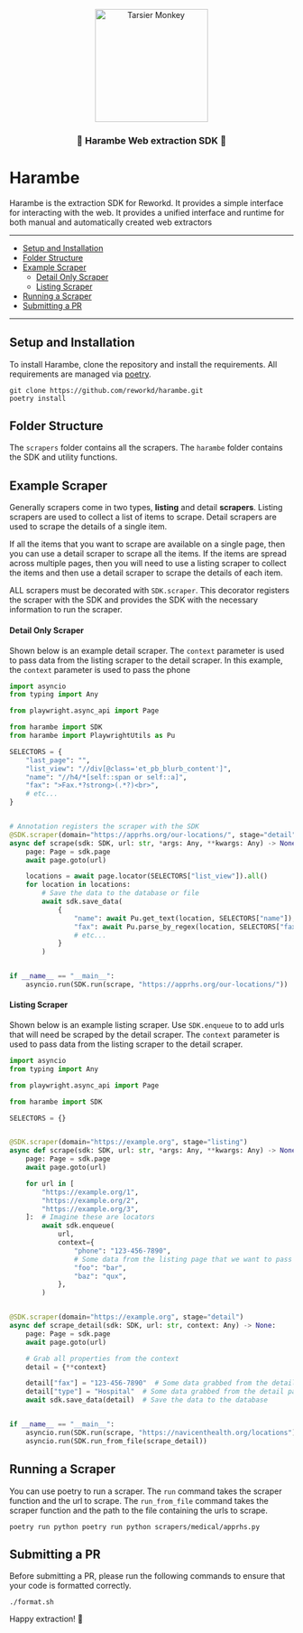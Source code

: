 <p align="center">
  <img src="./.github/assets/banner.png" height="200" alt="Tarsier Monkey" />
</p>

<h3 align="center">🦍 Harambe Web extraction SDK 🦍</h2>

# Harambe
Harambe is the extraction SDK for Reworkd. It provides a simple interface 
for interacting with the web. It provides a unified interface and runtime 
for both manual and automatically created web extractors

---
- [Setup and Installation](#setup-and-installation)
- [Folder Structure](#folder-structure)
- [Example Scraper](#example-scraper)
  - [Detail Only Scraper](#detail-only-scraper)
  - [Listing Scraper](#listing-scraper)
- [Running a Scraper](#running-a-scraper)
- [Submitting a PR](#submitting-a-pr)
---

## Setup and Installation
To install Harambe, clone the repository and install the requirements.
All requirements are managed via [poetry](https://python-poetry.org/).

```shell
git clone https://github.com/reworkd/harambe.git
poetry install
```

## Folder Structure
The `scrapers` folder contains all the scrapers. The `harambe` folder
contains the SDK and utility functions.

## Example Scraper
Generally scrapers come in two types, **listing** and detail **scrapers**. Listing
scrapers are used to collect a list of items to scrape. Detail scrapers
are used to scrape the details of a single item. 

If all the items that you want to scrape are available on a single page, 
then you can use a detail scraper to scrape all the items. If the 
items are spread across multiple pages, then you will need to use a
listing scraper to collect the items and then use a detail scraper to
scrape the details of each item.

ALL scrapers must be decorated with `SDK.scraper`. This decorator
registers the scraper with the SDK and provides the SDK with the
necessary information to run the scraper.

#### Detail Only Scraper
Shown below is an example detail scraper. The `context` parameter is
used to pass data from the listing scraper to the detail scraper.
In this example, the `context` parameter is used to pass the phone

```python
import asyncio
from typing import Any

from playwright.async_api import Page

from harambe import SDK
from harambe import PlaywrightUtils as Pu

SELECTORS = {
    "last_page": "",
    "list_view": "//div[@class='et_pb_blurb_content']",
    "name": "//h4/*[self::span or self::a]",
    "fax": ">Fax.*?strong>(.*?)<br>",
    # etc...
}


# Annotation registers the scraper with the SDK
@SDK.scraper(domain="https://apprhs.org/our-locations/", stage="detail")
async def scrape(sdk: SDK, url: str, *args: Any, **kwargs: Any) -> None:
    page: Page = sdk.page
    await page.goto(url)

    locations = await page.locator(SELECTORS["list_view"]).all()
    for location in locations:        
        # Save the data to the database or file
        await sdk.save_data(
            {
                "name": await Pu.get_text(location, SELECTORS["name"]),
                "fax": await Pu.parse_by_regex(location, SELECTORS["fax"]),
                # etc...
            }
        )


if __name__ == "__main__":
    asyncio.run(SDK.run(scrape, "https://apprhs.org/our-locations/"))
```


#### Listing Scraper
Shown below is an example listing scraper. Use `SDK.enqueue` to to add
urls that will need be scraped by the detail scraper. The `context`
parameter is used to pass data from the listing scraper to the detail
scraper. 

```python
import asyncio
from typing import Any

from playwright.async_api import Page

from harambe import SDK

SELECTORS = {}


@SDK.scraper(domain="https://example.org", stage="listing")
async def scrape(sdk: SDK, url: str, *args: Any, **kwargs: Any) -> None:
    page: Page = sdk.page
    await page.goto(url)

    for url in [
        "https://example.org/1",
        "https://example.org/2",
        "https://example.org/3",
    ]:  # Imagine these are locators
        await sdk.enqueue(
            url,
            context={
                "phone": "123-456-7890",
                # Some data from the listing page that we want to pass to the detail page, (optional)
                "foo": "bar",
                "baz": "qux",
            },
        )


@SDK.scraper(domain="https://example.org", stage="detail")
async def scrape_detail(sdk: SDK, url: str, context: Any) -> None:
    page: Page = sdk.page
    await page.goto(url)

    # Grab all properties from the context
    detail = {**context}

    detail["fax"] = "123-456-7890"  # Some data grabbed from the detail page
    detail["type"] = "Hospital"  # Some data grabbed from the detail page
    await sdk.save_data(detail)  # Save the data to the database


if __name__ == "__main__":
    asyncio.run(SDK.run(scrape, "https://navicenthealth.org/locations"))
    asyncio.run(SDK.run_from_file(scrape_detail))
```


## Running a Scraper
You can use poetry to run a scraper. The `run` command takes the
scraper function and the url to scrape. The `run_from_file` command
takes the scraper function and the path to the file containing the
urls to scrape.

```shell
poetry run python poetry run python scrapers/medical/apprhs.py 
```


## Submitting a PR
Before submitting a PR, please run the following commands to ensure
that your code is formatted correctly.

```shell
./format.sh
```

Happy extraction! 🦍